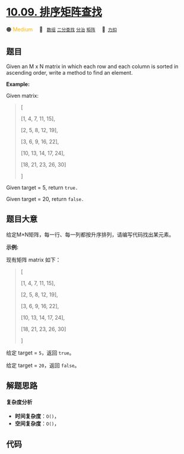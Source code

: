 # [10.09. 排序矩阵查找](https://2xiao.github.io/leetcode-js/interview/i_10.09.html)

🟠 <font color=#ffb800>Medium</font>&emsp; 🔖&ensp; [`数组`](/tag/array.md) [`二分查找`](/tag/binary-search.md) [`分治`](/tag/divide-and-conquer.md) [`矩阵`](/tag/matrix.md)&emsp; 🔗&ensp;[`力扣`](https://leetcode.cn/problems/sorted-matrix-search-lcci)

## 题目

Given an M x N matrix in which each row and each column is sorted in ascending
order, write a method to find an element.

**Example:**

Given matrix:

> 
> 
> 
> 
> 
> [
> 
>   [1,   4,  7, 11, 15],
> 
>   [2,   5,  8, 12, 19],
> 
>   [3,   6,  9, 16, 22],
> 
>   [10, 13, 14, 17, 24],
> 
>   [18, 21, 23, 26, 30]
> 
> ]
> 
> 

Given target = 5, return `true.`

Given target = 20, return `false.`


## 题目大意

给定M×N矩阵，每一行、每一列都按升序排列，请编写代码找出某元素。

**示例:**

现有矩阵 matrix 如下：

> 
> 
> 
> 
> 
> [
> 
>   [1,   4,  7, 11, 15],
> 
>   [2,   5,  8, 12, 19],
> 
>   [3,   6,  9, 16, 22],
> 
>   [10, 13, 14, 17, 24],
> 
>   [18, 21, 23, 26, 30]
> 
> ]
> 
> 

给定 target = `5`，返回 `true`。

给定 target = `20`，返回 `false`。


## 解题思路

#### 复杂度分析

- **时间复杂度**：`O()`，
- **空间复杂度**：`O()`，

## 代码

```javascript

```